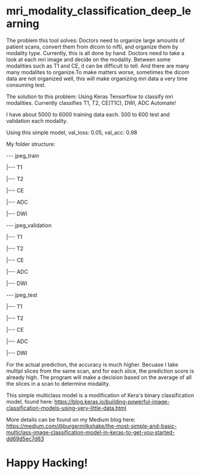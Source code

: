 # mri_modality_classification_deep_learning

The problem this tool solves:
Doctors need to organize large amounts of patient scans, convert them from dicom to nifti, and organize them by modality type. Currently, this is all done by hand. Doctors need to take a look at each mri image and decide on the modality. Between some modalities such as T1 and CE, it can be difficult to tell. And there are many many modalites to organize.To make matters worse, sometimes the dicom data are not organized well, this will make organizing mri data a very time consuming test.

The solution to this problem:
Using Keras Tensorflow to classify mri modalities. Currently classifies T1, T2, CE(T1C), DWI, ADC
Automate!

I have about 5000 to 6000 training data each. 500 to 600 test and validation each modality.

Using this simple model, val_loss: 0.05, val_acc: 0.98

My folder structure:

--- jpeg_train

  |--- T1
  
  |--- T2
  
  |--- CE
  
  |--- ADC
  
  |--- DWI
  
--- jpeg_validation

  |--- T1
  
  |--- T2
  
  |--- CE
  
  |--- ADC
  
  |--- DWI
  
--- jpeg_test

  |--- T1
  
  |--- T2
  
  |--- CE
  
  |--- ADC
  
  |--- DWI
  

For the actual prediction, the accuracy is much higher.
Becuase I take multipl slices from the same scan, and for each slice, the prediction score is already high.
The program will make a decision based on the average of all the slices in a scan to determine modality.

This simple multiclass model is a modification of Kera's binary classification model, found here: https://blog.keras.io/building-powerful-image-classification-models-using-very-little-data.html

More details can be found on my Medium blog here: https://medium.com/@burgermilkshake/the-most-simple-and-basic-multiclass-image-classification-model-in-keras-to-get-you-started-dd69d5ec7d63

# Happy Hacking!
